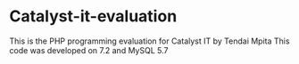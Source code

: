 # Catalyst-it-evaluation
This is the PHP programming evaluation for Catalyst IT by Tendai Mpita
This code was developed on 7.2 and MySQL 5.7
